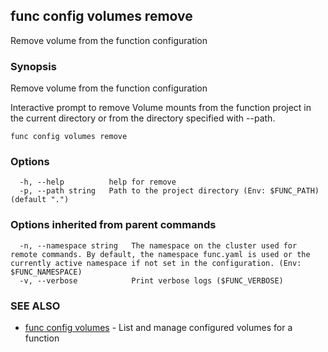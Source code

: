 ## func config volumes remove

Remove volume from the function configuration

### Synopsis

Remove volume from the function configuration

Interactive prompt to remove Volume mounts from the function project
in the current directory or from the directory specified with --path.


```
func config volumes remove
```

### Options

```
  -h, --help          help for remove
  -p, --path string   Path to the project directory (Env: $FUNC_PATH) (default ".")
```

### Options inherited from parent commands

```
  -n, --namespace string   The namespace on the cluster used for remote commands. By default, the namespace func.yaml is used or the currently active namespace if not set in the configuration. (Env: $FUNC_NAMESPACE)
  -v, --verbose            Print verbose logs ($FUNC_VERBOSE)
```

### SEE ALSO

* [func config volumes](func_config_volumes.md)	 - List and manage configured volumes for a function

